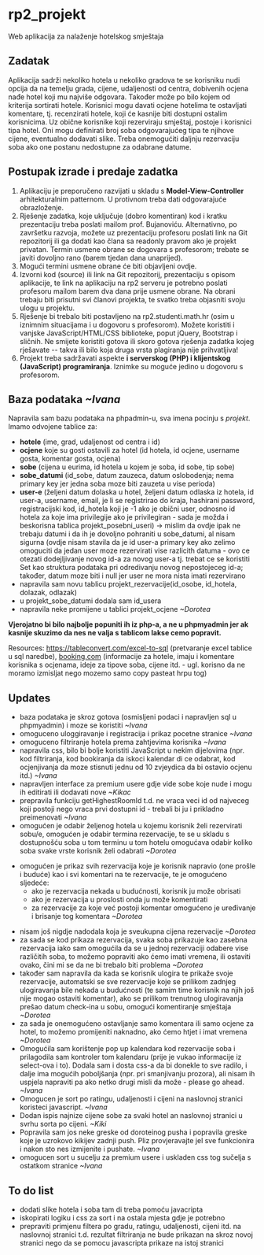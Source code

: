 # rp2_projekt
Web aplikacija za nalaženje hotelskog smještaja

## Zadatak
Aplikacija sadrži nekoliko hotela u nekoliko gradova te se korisniku nudi opcija da na temelju grada, cijene, udaljenosti od centra, dobivenih ocjena nađe hotel koji mu najviše odgovara. Također može po bilo kojem od kriterija sortirati hotele. Korisnici mogu davati ocjene hotelima te ostavljati komentare, tj. recenzirati hotele, koji će kasnije biti dostupni ostalim korisnicima. Uz obične korisnike koji rezerviraju smještaj, postoje i korisnici tipa hotel. Oni mogu definirati broj soba odgovarajućeg tipa te njihove cijene, eventualno dodavati slike. Treba onemogućiti daljnju rezervaciju soba ako one postanu nedostupne za odabrane datume. 

## Postupak izrade i predaje zadatka
1. Aplikaciju je preporučeno razvijati u skladu s __Model-View-Controller__ arhitekturalnim patternom. U protivnom treba dati odgovarajuće obrazloženje.
2. Rješenje zadatka, koje uključuje (dobro komentiran) kod i kratku prezentaciju treba poslati mailom prof. Bujanoviću. Alternativno, po završetku razvoja, možete uz prezentaciju profesoru poslati link na Git repozitorij ili ga dodati kao člana sa readonly pravom ako je projekt privatan. Termin usmene obrane se dogovara s profesorom; trebate se javiti dovoljno rano (barem tjedan dana unaprijed).
3. Mogući termini usmene obrane će biti objavljeni ovdje.
4. Izvorni kod (source) ili link na Git repozitorij, prezentaciju s opisom aplikacije, te link na aplikaciju na rp2 serveru je potrebno poslati profesoru mailom barem dva dana prije usmene obrane. Na obrani trebaju biti prisutni svi članovi projekta, te svatko treba objasniti svoju ulogu u projektu.
5. Rješenje bi trebalo biti postavljeno na rp2.studenti.math.hr (osim u iznimnim situacijama i u dogovoru s profesorom). Možete koristiti i vanjske JavaScript/HTML/CSS biblioteke, poput jQuery, Bootstrap i sličnih. Ne smijete koristiti gotova ili skoro gotova rješenja zadatka kojeg rješavate -- takva ili bilo koja druga vrsta plagiranja nije prihvatljiva!
6. Projekt treba sadržavati aspekte __i serverskog (PHP) i klijentskog (JavaScript) programiranja__. Iznimke su moguće jedino u dogovoru s profesorom.

## Baza podataka _~Ivana_
Napravila sam bazu podataka na phpadmin-u, sva imena pocinju s _projekt_.
Imamo odvojene tablice za:
  - __hotele__ (ime, grad, udaljenost od centra i id)
  - __ocjene__ koje su gosti ostavili za hotel (id hotela, id ocjene, username gosta, komentar gosta, ocjena)
  - __sobe__ (cijena u eurima, id hotela u kojem je soba, id sobe, tip sobe)
  - __sobe_datumi__ (id_sobe, datum zauzeca, datum oslobodenja; nema primary key jer jedna soba moze biti zauzeta u vise perioda)
 -  __user-e__ (željeni datum dolaska u hotel, željeni datum odlaska iz hotela, id user-a, username, email, je li se registrirao do kraja, hashirani password, registracijski kod, id_hotela koji je -1 ako je obični user, odnosno id hotela za koje ima privilegije ako je privilegiran - sada je možda i beskorisna tablica projekt_posebni_useri) -> mislim da ovdje ipak ne trebaju datumi i da ih je dovoljno pohraniti u sobe_datumi, al nisam sigurna (ovdje nisam stavila da je id user-a primary key ako zelimo omoguciti da jedan user moze rezervirati vise razlicith datuma - ovo ce otezati dodejljivanje novog id-a za novog user-a tj. trebat ce se koristiti Set kao struktura podataka pri odredivanju novog nepostojeceg id-a; također, datum moze biti i null jer user ne mora nista imati rezervirano
 -  napravila sam novu tablicu projekt_rezervacije(id_osobe, id_hotela, dolazak, odlazak)
 -  u projekt_sobe_datumi dodala sam id_usera
 -  napravila neke promijene u tablici projekt_ocjene _~Dorotea_

__Vjerojatno bi bilo najbolje popuniti ih iz php-a, a ne u phpmyadmin jer ak kasnije skuzimo da nes ne valja s tablicom lakse cemo popravit.__

Resources: https://tableconvert.com/excel-to-sql (pretvaranje excel tablice u sql naredbe), [booking.com](https://www.booking.com/) (informacije za hotele, imaju i komentare korisnika s ocjenama, ideje za tipove soba, cijene itd. - ugl. korisno da ne moramo izmisljat nego mozemo samo copy pasteat hrpu tog)

## Updates
- baza podataka je skroz gotova (osmisljeni podaci i napravljen sql u phpmyadmin) i moze se koristiti _~Ivana_
- omoguceno uloggiravanje i registracija i prikaz pocetne stranice _~Ivana_
- omoguceno filtriranje hotela prema zahtjevima korisnika _~Ivana_
- napravila css, bilo bi bolje koristiti JavaScript u nekim dijelovima (npr. kod filtriranja, kod bookiranja da iskoci kalendar di ce odabrat, kod ocjenjivanja da moze stisnuti jednu od 10 zvjeydica da bi ostavio ocjenu itd.) _~Ivana_
- napravljen interface za premium usere gdje vide sobe koje nude i mogu ih editirati ili dodavati nove _~Kikac_
- prepravila funkciju getHighestRoomId t.d. ne vraca veci id od najveceg koji postoji nego vraca prvi dostupni id - trebali bi ju i prikladno preimenovati _~Ivana_
- omogućen je odabir željenog hotela u kojemu korisnik želi rezervirati sobu/e, omogućen je odabir termina rezervacije, te se u skladu s dostupnošću soba u tom terminu u tom hotelu omogućava odabir koliko soba svake vrste korisnik želi odabrati _~Dorotea_
* omogućen je prikaz svih rezervacija koje je korisnik napravio (one prošle i buduće) kao i svi komentari na te rezervacije, te je omogućeno sljedeće:
  * ako je rezervacija nekada u budućnosti, korisnik ju može obrisati
  * ako je rezervacija u proslosti onda ju može komentirati
  * za rezervacije za koje već postoji komentar omogućeno je uređivanje i brisanje tog komentara _~Dorotea_
- nisam još nigdje nadodala koja je sveukupna cijena rezervacije _~Dorotea_
- za sada se kod prikaza rezervacija, svaka soba prikazuje kao zasebna rezervacija iako sam omogućila da se u jednoj rezervaciji odabere vise različitih soba, to možemo popraviti ako ćemo imati vremena, ili ostaviti ovako, čini mi se da ne bi trebalo biti problema _~Dorotea_
- također sam napravila da kada se korisnik ulogira te prikaže svoje rezervacije, automatski se sve rezervacije koje se prilikom zadnjeg ulogiravanja bile nekada u budućnosti (te samim time korisnik na njih još nije mogao ostaviti komentar), ako se prilikom trenutnog ulogiravanja prešao datum check-ina u sobu, omogući komentiranje smještaja _~Dorotea_
- za sada je onemogućeno ostavljanje samo komentara ili samo ocjene za hotel, to možemo promijeniti naknadno, ako ćemo htjet i imat vremena _~Dorotea_
- Omogućila sam korištenje pop up kalendara kod rezervacije soba i prilagodila sam kontroler tom kalendaru (prije je vukao informacije iz select-ova i to). Dodala sam i dosta css-a da bi donekle to sve radilo, i dalje ima mogućih poboljšanja (npr. pri smanjivanju prozora), ali nisam ih uspjela napraviti pa ako netko drugi misli da može - please go ahead. _~Ivana_
- Omogucen je sort po ratingu, udaljenosti i cijeni na naslovnoj stranici koristeci javascript. _~Ivana_
- Dodan ispis najnize cijene sobe za svaki hotel an naslovnoj stranici u svrhu sorta po cijeni. _~Kiki_
- Popravila sam jos neke greske od doroteinog pusha i popravila greske koje je uzrokovo kikijev zadnji push. Pliz provjeravajte jel sve funkcionira i nakon sto nes izmijenite i pushate. _~Ivana_
- omogucen sort u sucelju za premium usere i uskladen css tog sučelja s ostatkom stranice _~Ivana_
## To do list
- dodati slike hotela i soba tam di treba pomoću javacripta
- iskopirati logiku i css za sort i na ostala mjesta gdje je potrebno
- prepraviti primjenu filtera po gradu, ratingu, udaljenosti, cijeni itd. na naslovnoj stranici t.d. rezultat filtriranja ne bude prikazan na skroz novoj stranici nego da se pomocu javascripta prikaze na istoj stranici
